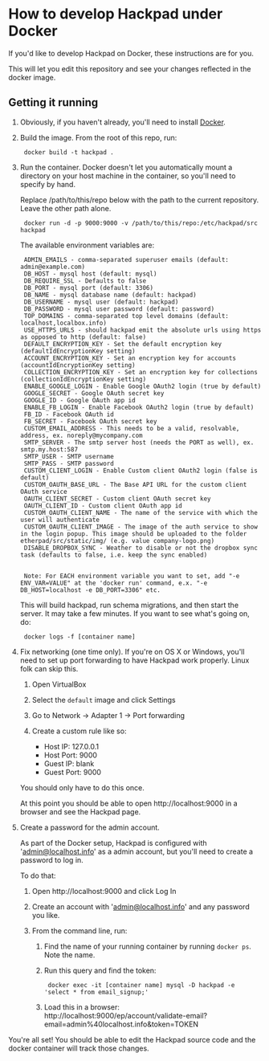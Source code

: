 How to develop Hackpad under Docker
===================================

If you'd like to develop Hackpad on Docker, these instructions are for you.

This will let you edit this repository and see your changes reflected in the docker image. 

Getting it running
-------------------

1. Obviously, if you haven't already, you'll need to install [Docker](https://docs.docker.com/installation/).

2. Build the image. From the root of this repo, run:

		docker build -t hackpad .

3. Run the container. Docker doesn't let you automatically mount a directory on your host machine in the container, so you'll need to specify by hand. 

	Replace /path/to/this/repo below with the path to the current repository. Leave the other path alone. 

		docker run -d -p 9000:9000 -v /path/to/this/repo:/etc/hackpad/src hackpad
		
	The available environment variables are:
	
        ADMIN_EMAILS - comma-separated superuser emails (default: admin@example.com)
        DB_HOST - mysql host (default: mysql)
        DB_REQUIRE_SSL - Defaults to false
        DB_PORT - mysql port (default: 3306)
        DB_NAME - mysql database name (default: hackpad)
        DB_USERNAME - mysql user (default: hackpad)
        DB_PASSWORD - mysql user password (default: password)
        TOP_DOMAINS - comma-separated top level domains (default: localhost,localbox.info)
        USE_HTTPS_URLS - should hackpad emit the absolute urls using https as opposed to http (default: false)
        DEFAULT_ENCRYPTION_KEY - Set the default encryption key (defaultIdEncryptionKey setting)
        ACCOUNT_ENCRYPTION_KEY - Set an encryption key for accounts (accountIdEncryptionKey setting)
        COLLECTION_ENCRYPTION_KEY - Set an encryption key for collections (collectionIdEncryptionKey setting)
        ENABLE_GOOGLE_LOGIN - Enable Google OAuth2 login (true by default)
        GOOGLE_SECRET - Google OAuth secret key
        GOOGLE_ID - Google OAuth app id
        ENABLE_FB_LOGIN - Enable Facebook OAuth2 login (true by default)
        FB_ID - Facebook OAuth id
        FB_SECRET - Facebook OAuth secret key
        CUSTOM_EMAIL_ADDRESS - This needs to be a valid, resolvable, address, ex. noreply@mycompany.com
        SMTP_SERVER - The smtp server host (needs the PORT as well), ex. smtp.my.host:587
        SMTP_USER - SMTP username
        SMTP_PASS - SMTP password
        CUSTOM_CLIENT_LOGIN - Enable Custom client OAuth2 login (false is default)
        CUSTOM_OAUTH_BASE_URL - The Base API URL for the custom client OAuth service
        OAUTH_CLIENT_SECRET - Custom client OAuth secret key
        OAUTH_CLIENT_ID - Custom client OAuth app id
        CUSTOM_OAUTH_CLIENT_NAME - The name of the service with which the user will authenticate
        CUSTOM_OAUTH_CLIENT_IMAGE - The image of the auth service to show in the login popup. This image should be uploaded to the folder etherpad/src/static/img/ (e.g. value company-logo.png)
        DISABLE_DROPBOX_SYNC - Weather to disable or not the dropbox sync task (defaults to false, i.e. keep the sync enabled)
        
        
        Note: For EACH environment variable you want to set, add "-e ENV_VAR=VALUE" at the 'docker run' command, e.x. "-e DB_HOST=localhost -e DB_PORT=3306" etc. 

	This will build hackpad, run schema migrations, and then start the server. It may take a few minutes. If you want to see what's going on, do:

		docker logs -f [container name]

4. Fix networking (one time only). If you're on OS X or Windows, you'll need to set up port forwarding to have Hackpad work properly. Linux folk can skip this.

	1. Open VirtualBox

	2. Select the `default` image and click Settings

	3. Go to Network -> Adapter 1 -> Port forwarding

	4. Create a custom rule like so:

		* Host IP: 127.0.0.1
		* Host Port: 9000
		* Guest IP: blank
		* Guest Port: 9000

	You should only have to do this once.

	At this point you should be able to open http://localhost:9000 in a browser and see the Hackpad page.

5. Create a password for the admin account.

	As part of the Docker setup, Hackpad is configured with 'admin@localhost.info' as a admin account, but you'll need to create a password to log in. 

	To do that: 

	1. Open http://localhost:9000 and click Log In

	2. Create an account with 'admin@localhost.info' and any password you like.

	3. From the command line, run:

		1. Find the name of your running container by running `docker ps`. Note the name. 

		2. Run this query and find the token:

				docker exec -it [container name] mysql -D hackpad -e 'select * from email_signup;'

		3. Load this in a browser: http://localhost:9000/ep/account/validate-email?email=admin%40localhost.info&token=TOKEN


You're all set!  You should be able to edit the Hackpad source code and the docker container will track those changes.

